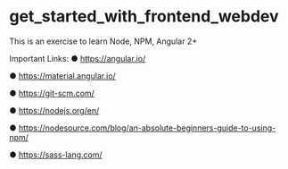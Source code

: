 # get_started_with_frontend_webdev
This is an exercise to learn Node, NPM, Angular 2+

Important Links:
● https://angular.io/

● https://material.angular.io/

● https://git-scm.com/

● https://nodejs.org/en/

● https://nodesource.com/blog/an-absolute-beginners-guide-to-using-npm/

● https://sass-lang.com/
